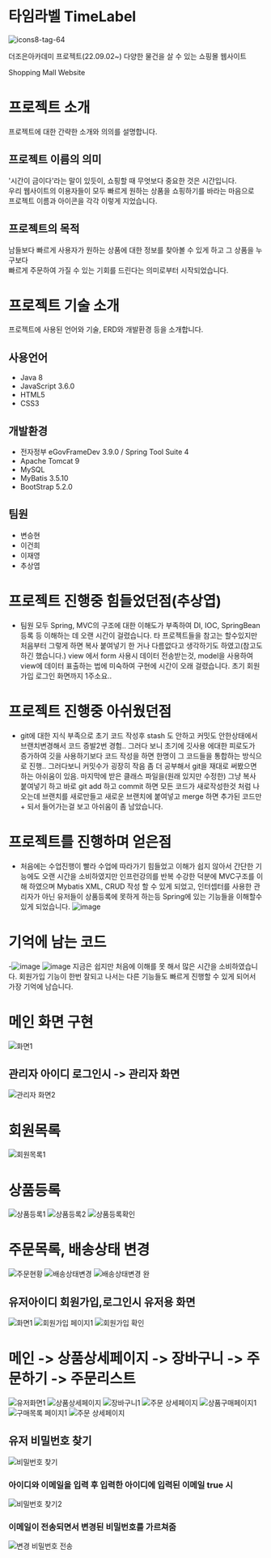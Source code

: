 # 타임라벨 TimeLabel

![icons8-tag-64](https://user-images.githubusercontent.com/111112511/195281792-6d84620c-7f0e-48a7-b224-bedf00c2658c.png)

더조은아카데미 프로젝트(22.09.02~)
다양한 물건을 살 수 있는 쇼핑몰 웹사이트

Shopping Mall Website

# 프로젝트 소개 

프로젝트에 대한 간략한 소개와 의의를 설명합니다.

## 프로젝트 이름의 의미 

'시간이 금이다'라는 말이 있듯이, 쇼핑할 때 무엇보다 중요한 것은 시간입니다. <br>우리 웹사이트의 이용자들이 모두 빠르게 원하는 상품을 쇼핑하기를 바라는 마음으로 
 <br>프로젝트 이름과 아이콘을 각각 이렇게 지었습니다.
 
## 프로젝트의 목적
 남들보다 빠르게 사용자가 원하는 상품에 대한 정보를 찾아볼 수 있게 하고 그 상품을 누구보다 <br>빠르게 주문하여 가질 수 있는 기회를 드린다는 의미로부터 시작되었습니다. 
 
# 프로젝트 기술 소개
 프로젝트에 사용된 언어와 기술, ERD와 개발환경 등을 소개합니다.
 
## 사용언어

* Java 8
* JavaScript 3.6.0
* HTML5
* CSS3

## 개발환경

* 전자정부 eGovFrameDev 3.9.0 / Spring Tool Suite 4
* Apache Tomcat 9
* MySQL
* MyBatis 3.5.10
* BootStrap 5.2.0

## 팀원

* 변승현
* 이건희
* 이재영
* 추상엽


# 프로젝트 진행중 힘들었던점(추상엽)
- 팀원 모두 Spring, MVC의 구조에 대한 이해도가 부족하여 DI, IOC, SpringBean등록 등 이해하는 데 오랜 시간이 걸렸습니다. 타 프로젝트들을 참고는 할수있지만 처음부터 그렇게 하면 복사 붙여넣기 한 거나 다름없다고 생각하기도 하였고(참고도 하긴 했습니다.) view   에서 form 사용시 데이터 전송받는것, model을 사용하여 view에 데이터 표출하는 법에 미숙하여 구현에 시간이 오래 걸렸습니다. 초기 회원가입 로그인 화면까지 1주소요..
# 프로젝트 진행중 아쉬웠던점
- git에 대한 지식 부족으로 초기 코드 작성후 stash 도 안하고 커밋도 안한상태에서 브랜치변경해서 코드 증발2번 경험.. 그러다 보니 초기에 깃사용 에대한 피로도가 증가하여 깃을 사용하기보다 코드 작성을 하면 한명이 그 코드들을 통합하는 방식으로 진행.. 그러다보니 커밋수가 굉장히 작음 
좀 더 공부해서 git을 재대로 써봤으면 하는 아쉬움이 있음. 마지막에 받은 클래스 파일을(원래 있지만 수정한) 그냥 복사 붙여넣기 하고 바로 git add 하고 commit 하면 모든 코드가 새로작성한것 처럼 나오는데 브랜치를 새로만들고 새로운 브랜치에 붙여넣고 merge 하면 추가된 코드만 + 되서 들어가는걸 보고 아쉬움이 좀 남았습니다. 

# 프로젝트를 진행하며 얻은점
- 처음에는 수업진행이 빨라 수업에 따라가기 힘들었고 이해가 쉽지 않아서 간단한 기능에도 오랜 시간을 소비하였지만 인프런강의를 반복 수강한 덕분에 MVC구조를 이해 하였으며 Mybatis XML, CRUD 작성 할 수 있게 되었고, 인터셉터를 사용한 관리자가 아닌 유저들이 상품등록에 못하게 하는등 Spring에 있는 기능들을 이해할수있게 되었습니다.
  ![image](https://user-images.githubusercontent.com/100455259/215457728-bd11f9e3-2217-490d-ba18-de6cdd6fa28b.png)


# 기억에 남는 코드
-![image](https://user-images.githubusercontent.com/100455259/214492750-c4f7bed9-8dcf-47b3-b99b-ecaedd3748f5.png)
![image](https://user-images.githubusercontent.com/100455259/214492867-75c676af-0bf0-400b-9812-19bb0047d91e.png)
지금은 쉽지만 처음에 이해를 못 해서 많은 시간을 소비하였습니다. 회원가입 기능이 한번 잘되고 나서는 다른 기능들도 빠르게 진행할 수 있게 되어서 가장 기억에 남습니다.

# 메인 화면 구현

![화면1](https://user-images.githubusercontent.com/100455259/214489328-e821fdbb-d288-41e4-99ff-1678761852e0.png)
## 관리자 아이디 로그인시 -> 관리자 화면
![관리자 화면2](https://user-images.githubusercontent.com/100455259/214489247-66225d1c-ce0c-462c-84ef-bc588f5ddc80.png)

# 회원목록
![회원목록1](https://user-images.githubusercontent.com/100455259/214489955-a3315efd-cabf-4959-9b77-e7769e875239.png)

# 상품등록 
![상품등록1](https://user-images.githubusercontent.com/100455259/214489782-55f1f56a-74dc-40d6-9001-b920d87bf812.png)
![상품등록2](https://user-images.githubusercontent.com/100455259/214489787-aeae30d6-0f51-42d8-a6fd-36b20ddcde6b.png)
![상품등록확인](https://user-images.githubusercontent.com/100455259/214489777-7d69e76b-c5be-4c2c-8ed2-8aa96aac2395.png)

# 주문목록, 배송상태 변경
![주문현황](https://user-images.githubusercontent.com/100455259/214493924-11b78755-58a6-4a23-ac33-aaf86d50ffa9.png)
![배송상태변경](https://user-images.githubusercontent.com/100455259/214493931-b20e68d9-1631-4572-8215-675b78e766bd.png)
![배송상태변경 완](https://user-images.githubusercontent.com/100455259/214493939-0bfed22d-a557-4184-8973-820bd644f541.png)


## 유저아이디 회원가입,로그인시 유저용 화면
![화면1](https://user-images.githubusercontent.com/100455259/214490009-8627f233-8b6f-4e21-b40c-75c5c6dbe2d8.png)
![회원가입 페이지1](https://user-images.githubusercontent.com/100455259/214490013-5b180962-7c91-46ae-a0d8-298dbdb8a2ea.png)
![회원가입 확인](https://user-images.githubusercontent.com/100455259/214490015-99d873b4-69c0-4dea-8314-993ef24cc03d.png)

# 메인 -> 상품상세페이지 -> 장바구니 -> 주문하기 -> 주문리스트
![유저화면1](https://user-images.githubusercontent.com/100455259/214490153-0e6cd09f-d60a-4f98-a988-de8531bae2b0.png)
![상품상세페이지](https://user-images.githubusercontent.com/100455259/214490161-ed38710d-f83c-4bc0-b24e-d68f973d111f.png)
![장바구니1](https://user-images.githubusercontent.com/100455259/214490170-0db1b299-e8be-4047-b99d-fa9a9fd8950a.png)
![주문 상세페이지](https://user-images.githubusercontent.com/100455259/214490182-64452c42-4eb5-4413-a932-3ab096f67a20.png)
![상품구매페이지1](https://user-images.githubusercontent.com/100455259/214490251-076944ca-8bb0-4201-b0e8-a34ac57b1204.png)
![구매목록 페이지1](https://user-images.githubusercontent.com/100455259/214490305-b978b681-de01-42b3-9e80-2500d15400d2.png)
![주문 상세페이지](https://user-images.githubusercontent.com/100455259/214490312-25b52e10-e443-49a2-a080-7f41b06aafc7.png)

## 유저 비밀번호 찾기
![비밀번호 찾기](https://user-images.githubusercontent.com/100455259/214494483-6654755e-e41c-410f-aa34-426b3b17f68b.png)
### 아이디와 이메일을 입력 후 입력한 아이디에 입력된 이메일 true 시
![비밀번호 찾기2](https://user-images.githubusercontent.com/100455259/214494497-734ac0a6-7554-4d10-aada-bc20135bc2ea.png)
### 이메일이 전송되면서 변경된 비밀번호를 가르쳐줌
![변경 비밀번호 전송](https://user-images.githubusercontent.com/100455259/214494501-354d3083-f6de-41e2-959c-b1a12c01380c.png)


